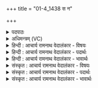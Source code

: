+++
title = "01-4_1438 स न"

+++
<details><summary>पदपाठः</summary>

सः꣢। नः꣣। ऊर्जे꣢। वि। अ꣣व्य꣡य꣢म्। प꣣वि꣡त्र꣢म्। धा꣣व। धा꣡र꣢꣯या। दे꣣वा꣡सः꣢। शृ꣣ण꣡व꣢न्। हि। क꣣म्। १४३८।
</details>

<details><summary>अधिमन्त्रम् (VC)</summary>

- पवमानः सोमः
- कविर्भार्गवः
- गायत्री
- षड्जः
</details>

<details><summary>हिन्दी : आचार्य रामनाथ वेदालंकार - विषयः</summary>

आगे पुनः उसी विषय में कहते हैं।
</details>

<details><summary>हिन्दी : आचार्य रामनाथ वेदालंकार - पदार्थः</summary>

पदार्थान्वयभाषाः -  हे भक्तवत्सल देव! (सः)वह प्रसिद्ध आप(नः)हमें(ऊर्जे)बल और प्राणशक्ति देने के लिए हमारे(पवित्रम्)पवित्र(अव्ययम्)अविनाशी अन्तरात्मा को(धारया)आनन्द की धारा के साथ(वि धाव)शीघ्रता से प्राप्त होवो।(देवासः)विद्वान् उपासक लोग(हि)अवश्य(कम्)सुख से(शृणवन्)आपके सन्देशों को सुनें ॥४॥
</details>

<details><summary>हिन्दी : आचार्य रामनाथ वेदालंकार - भावार्थः</summary>

भावार्थभाषाः -  जगदीश्वर की मैत्री में निवास करते हुए स्तोता जन बल,प्राणशक्ति,आनन्द और दिव्य सन्देश प्राप्त करके धार्मिक जीवन व्यतीत करते हैं ॥४॥
</details>

<details><summary>संस्कृत : आचार्य रामनाथ वेदालंकार - विषयः</summary>

अथ पुनस्तमेव विषयमाह।
</details>

<details><summary>संस्कृत : आचार्य रामनाथ वेदालंकार - पदार्थः</summary>

पदार्थान्वयभाषाः -  हे भक्तवत्सल देव! (सः)प्रसिद्धः त्वम्(नः)अस्माकम्(ऊर्जे)बलाय प्राणशक्तये च।[ऊर्ज बलप्राणनयोः,चुरादिः।]अस्माकम्(पवित्रम्)परिपूतम्(अव्ययम्)अविनाशिनमन्तरात्मानम्(धारया)आनन्दधारया सह(वि धाव)प्रद्रव।(देवासः)विद्वांसः उपासकाः, (हि)निश्चयेन(कम्)सुखपूर्वकम्(शृणवन्)तव सन्देशान् शृण्वन्तु ॥४॥
</details>

<details><summary>संस्कृत : आचार्य रामनाथ वेदालंकार - भावार्थः</summary>

भावार्थभाषाः -  जगदीश्वरस्य सख्ये वसन्तः स्तोतारो बलं प्राणशक्तिमानन्दं च प्राप्य धार्मिकं जीवनं यापयन्ति ॥४॥
</details>